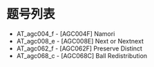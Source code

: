 # 题号列表

- AT_agc004_f - [AGC004F] Namori
- AT_agc008_e - [AGC008E] Next or Nextnext
- AT_agc062_f - [AGC062F] Preserve Distinct
- AT_agc068_c - [AGC068C] Ball Redistribution
